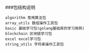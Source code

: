 ###包结构说明

    algorithm 常用算法包
    array_utils 数组操作工具包
    basic 基础学习包(golang基础库的学习用例)
    blockchain 区块链学习包
    excel excel学习包
    string_utils 字符串操作工具包
    